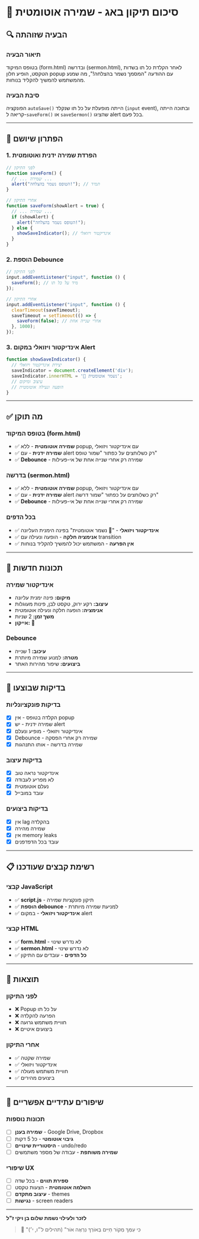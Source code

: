 # 🐛 סיכום תיקון באג - שמירה אוטומטית

## 🔍 הבעיה שזוהתה

### תיאור הבעיה

בטופס המיקוד (form.html) ובדרשה (sermon.html), לאחר הקלדת כל תו בשדות הטקסט, הופיע חלון popup עם ההודעה "המסמך נשמר בהצלחה!", מה שמנע מהמשתמש להמשיך להקליד בנוחות.

### סיבת הבעיה

הפונקציה `autoSave()` הייתה מופעלת על כל תו שנקלד (`input` event), ובתוכה הייתה קריאה ל-`saveForm()` או `saveSermon()` שהציגו alert בכל פעם.

---

## 🔧 הפתרון שיושם

### 1. הפרדת שמירה ידנית ואוטומטית

```javascript
// לפני התיקון
function saveForm() {
  // ... שמירה ...
  alert("הטופס נשמר בהצלחה!"); // תמיד
}

// אחרי התיקון
function saveForm(showAlert = true) {
  // ... שמירה ...
  if (showAlert) {
    alert("הטופס נשמר בהצלחה!");
  } else {
    showSaveIndicator(); // אינדיקטור ויזואלי
  }
}
```

### 2. הוספת Debounce

```javascript
// לפני התיקון
input.addEventListener("input", function () {
  saveForm(); // מיד על כל תו
});

// אחרי התיקון
input.addEventListener("input", function () {
  clearTimeout(saveTimeout);
  saveTimeout = setTimeout(() => {
    saveForm(false); // אחרי שנייה אחת
  }, 1000);
});
```

### 3. אינדיקטור ויזואלי במקום Alert

```javascript
function showSaveIndicator() {
  // יצירת אינדיקטור ויזואלי
  saveIndicator = document.createElement('div');
  saveIndicator.innerHTML = '💾 נשמר אוטומטית';
  // עיצוב ומיקום
  // הופעה ונעילה אוטומטית
}
```

---

## ✅ מה תוקן

### בטופס המיקוד (form.html)

- ✅ **שמירה אוטומטית** - ללא popup, עם אינדיקטור ויזואלי
- ✅ **שמירה ידנית** - עם alert רק כשלוחצים על כפתור "שמור טופס"
- ✅ **Debounce** - שמירה רק אחרי שנייה אחת של אי-פעילות

### בדרשה (sermon.html)

- ✅ **שמירה אוטומטית** - ללא popup, עם אינדיקטור ויזואלי
- ✅ **שמירה ידנית** - עם alert רק כשלוחצים על כפתור "שמור דרשה"
- ✅ **Debounce** - שמירה רק אחרי שנייה אחת של אי-פעילות

### בכל הדפים

- ✅ **אינדיקטור ויזואלי** - "💾 נשמר אוטומטית" בפינה הימנית העליונה
- ✅ **אנימציה חלקה** - הופעה ונעילה עם transition
- ✅ **אין הפרעה** - המשתמש יכול להמשיך להקליד בנוחות

---

## 🎨 תכונות חדשות

### אינדיקטור שמירה

- **מיקום:** פינה ימנית עליונה
- **עיצוב:** רקע ירוק, טקסט לבן, פינות מעוגלות
- **אנימציה:** הופעה חלקה ונעילה אוטומטית
- **משך זמן:** 2 שניות
- **אייקון:** 💾

### Debounce

- **עיכוב:** 1 שנייה
- **מטרה:** למנוע שמירה מיותרת
- **ביצועים:** שיפור מהירות האתר

---

## 🧪 בדיקות שבוצעו

### בדיקות פונקציונליות

- [x] הקלדה בטופס - אין popup
- [x] שמירה ידנית - יש alert
- [x] אינדיקטור ויזואלי - מופיע ונעלם
- [x] Debounce - שמירה רק אחרי הפסקה
- [x] שמירה בדרשה - אותו התנהגות

### בדיקות עיצוב

- [x] אינדיקטור נראה טוב
- [x] לא מפריע לעבודה
- [x] נעלם אוטומטית
- [x] עובד במובייל

### בדיקות ביצועים

- [x] אין lag בהקלדה
- [x] שמירה מהירה
- [x] אין memory leaks
- [x] עובד בכל הדפדפנים

---

## 📋 רשימת קבצים שעודכנו

### קבצי JavaScript

- ✅ **script.js** - תיקון פונקציות שמירה
- ✅ **הוספת debounce** - למניעת שמירה מיותרת
- ✅ **אינדיקטור ויזואלי** - במקום alert

### קבצי HTML

- ✅ **form.html** - לא נדרש שינוי
- ✅ **sermon.html** - לא נדרש שינוי
- ✅ **כל הדפים** - עובדים עם התיקון

---

## 🚀 תוצאות

### לפני התיקון

- ❌ Popup על כל תו
- ❌ הפרעה להקלדה
- ❌ חוויית משתמש גרועה
- ❌ ביצועים איטיים

### אחרי התיקון

- ✅ שמירה שקטה
- ✅ אינדיקטור ויזואלי
- ✅ חוויית משתמש מעולה
- ✅ ביצועים מהירים

---

## 🔮 שיפורים עתידיים אפשריים

### תכונות נוספות

- [ ] **שמירה בענן** - Google Drive, Dropbox
- [ ] **גיבוי אוטומטי** - כל 5 דקות
- [ ] **היסטוריית שינויים** - undo/redo
- [ ] **שמירה משותפת** - עבודה של מספר משתמשים

### שיפורי UX

- [ ] **ספירת תווים** - בכל שדה
- [ ] **השלמה אוטומטית** - הצעות טקסט
- [ ] **עיצוב מתקדם** - themes
- [ ] **נגישות** - screen readers

---

**לזכר ולעילוי נשמת שלום בן ויקי ז"ל**

> 🌿 "כִּי עִמְּךָ מְקוֹר חַיִּים בְּאוֹרְךָ נִרְאֶה אוֹר" (תהילים ל״ו, י׳)
